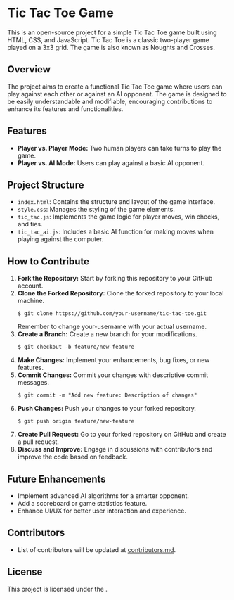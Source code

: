 # Tic Tac Toe Game

This is an open-source project for a simple Tic Tac Toe game built using HTML, CSS, and JavaScript. Tic Tac Toe is a classic two-player game played on a 3x3 grid. The game is also known as Noughts and Crosses.

## Overview

The project aims to create a functional Tic Tac Toe game where users can play against each other or against an AI opponent. The game is designed to be easily understandable and modifiable, encouraging contributions to enhance its features and functionalities.

## Features

- **Player vs. Player Mode:** Two human players can take turns to play the game.
- **Player vs. AI Mode:** Users can play against a basic AI opponent.

## Project Structure

- `index.html`: Contains the structure and layout of the game interface.
- `style.css`: Manages the styling of the game elements.
- `tic_tac.js`: Implements the game logic for player moves, win checks, and ties.
- `tic_tac_ai.js`: Includes a basic AI function for making moves when playing against the computer.

## How to Contribute

1. **Fork the Repository:** Start by forking this repository to your GitHub account.
2. **Clone the Forked Repository:** Clone the forked repository to your local machine.
    ```
    $ git clone https://github.com/your-username/tic-tac-toe.git
    ```
	Remember to change your-username with your actual username.
3. **Create a Branch:** Create a new branch for your modifications.
    ```
    $ git checkout -b feature/new-feature
    ```
4. **Make Changes:** Implement your enhancements, bug fixes, or new features.
5. **Commit Changes:** Commit your changes with descriptive commit messages.
    ```
    $ git commit -m "Add new feature: Description of changes"
    ```
6. **Push Changes:** Push your changes to your forked repository.
    ```
    $ git push origin feature/new-feature
    ```
7. **Create Pull Request:** Go to your forked repository on GitHub and create a pull request.
8. **Discuss and Improve:** Engage in discussions with contributors and improve the code based on feedback.

## Future Enhancements

- Implement advanced AI algorithms for a smarter opponent.
- Add a scoreboard or game statistics feature.
- Enhance UI/UX for better user interaction and experience.

## Contributors

- List of contributors will be updated at [contributors.md](contributors.md).

## License

This project is licensed under the []().

